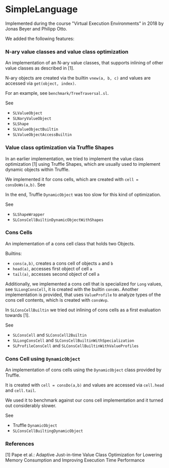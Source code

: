 # SimpleLanguage 

Implemented during the course "Virtual Execution Environments" in 2018 by Jonas Beyer and Philipp Otto.

We added the following features:

### N-ary value classes and value class optimization

An implementation of an N-ary value classes, that supports inlining of other value classes as described in [1].

N-ary objects are created via the builtin `vnew(a, b, c)` and values are accessed via `get(object, index)`.

For an example, see `benchmark/TreeTraversal.sl`.

See 
-  `SLValueObject`
-  `SLNaryValueObject`
-  `SLShape`
-  `SLValueObjectBuiltin`
-  `SLValueObjectAccessBuiltin`

### Value class optimization via Truffle Shapes

In an earlier implementation, we tried to implement the value class optimization [1] using Truffle Shapes, which are usually used to implement dynamic objects within Truffle.

We implemented it for cons cells, which are created with `cell = consDoWs(a,b)`.
See 

In the end, Truffle `DynamicObject` was too slow for this kind of optimization.

See
-  `SLShapeWrapper`
-  `SLConsCellBuiltinDynamicObjectWithShapes`

### Cons Cells

An implementation of a cons cell class that holds two Objects.

Builtins:
-  `cons(a,b)`, creates a cons cell of objects `a` and `b`
-  `head(a)`, accesses first object of cell `a`
-  `tail(a)`, accesses second object of cell `a`

Additionally, we implemented a cons cell that is specialized for `Long` values, see `SLLongConsCell`, it is created with the builtin `consWs`.
Another implementation is provided, that uses `ValueProfile` to analyze types of the cons cell contents, which is created with `consWvp`.

In `SLConsCellBuiltin` we tried out inlining of cons cells as a first evaluation towards [1].

See 
-  `SLConsCell` and `SLConsCell2Builtin`
-  `SLLongConsCell` and `SLConsCellBuiltinWithSpecialization`
-  `SLProfileConsCell` and `SLConsCellBuiltinWithValueProfiles`

### Cons Cell using `DynamicObject`

An implementation of cons cells using the `DynamicObject` class provided by Truffle.

It is created with `cell = consDo(a,b)` and values are accessed via `cell.head` and `cell.tail`.

We used it to benchmark against our cons cell implementation and it turned out considerably slower.

See
-  Truffle `DynamicObject`
-  `SLConsCellBuiltingDynamicObject`

### References

[1] Pape et al.: Adaptive Just-in-time Value Class Optimization
for Lowering Memory Consumption and Improving Execution Time
Performance
